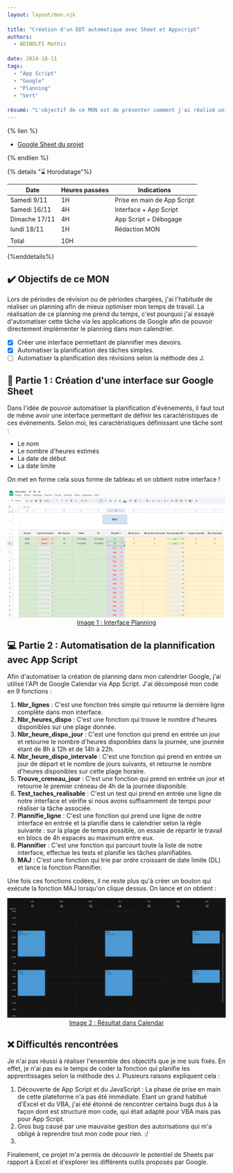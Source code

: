 ```yaml
---
layout: layout/mon.njk

title: "Création d'un EDT automatique avec Sheet et Appscript"
authors:
  - ADINOLFI Mathis

date: 2024-18-11
tags: 
  - "App Script"
  - "Google"
  - "Planning"
  - "Vert"

résumé: "L'objectif de ce MON est de présenter comment j'ai réalisé un planning automatique via Google Sheets et App Script."
---
```

{% lien %}

- [Google Sheet du projet](https://docs.google.com/spreadsheets/d/1ZDfEpIXLgIXsJeGU5F7v9NztJjGoHtkYlqHFdQQd0kI/edit?usp=sharing)

{% endlien %}

{% details "⌛ Horodatage"%}

| Date          | Heures passées | Indications                 |
| ------------- | -------------- | --------------------------- |
| Samedi 9/11   | 1H             | Prise en main de App Script |
| Samedi 16/11  | 4H             | Interface + App Script      |
| Dimache 17/11 | 4H             | App Script + Débogage       |
| lundi 18/11   | 1H             | Rédaction MON               |
|               |                |                             |
| Total         | 10H            |                             |

{%enddetails%}

## ✔️ Objectifs de ce MON

Lors de périodes de révision ou de périodes chargées, j'ai l'habitude de réaliser un planning afin de mieux optimiser mon temps de travail. La réalisation de ce planning me prend du temps, c'est pourquoi j'ai essayé d'automatiser cette tâche via les applications de Google afin de pouvoir directement implémenter le planning dans mon calendrier.

- [x] Créer une interface permettant de plannifier mes devoirs.
- [x] Automatiser la planification des tâches simples.
- [ ] Automatiser la planification des révisions selon la méthode des J.

## 📄 Partie 1 : Création d'une interface sur Google Sheet

Dans l'idée de pouvoir automatiser la planification d'événements, il faut tout de même avoir une interface permettant de définir les caractéristiques de ces événements. Selon moi, les caractéristiques définissant une tâche sont :

- Le nom
- Le nombre d'heures estimés
- La date de début
- La date limite

On met en forme cela sous forme de tableau et on obtient notre interface !

<div style="text-align: center;">
    <img src="Interface.webp" width="800"/>
    <br>
    <u> Image 1 : Interface Planning </u>
</div>

## 💻 Partie 2 : Automatisation de la plannification avec App Script

Afin d'automatiser la création de planning dans mon calendrier Google, j'ai utilisé l'API de Google Calendar via App Script. J'ai décomposé mon code en 9 fonctions :

1) **Nbr_lignes** : C'est une fonction très simple qui retourne la dernière ligne complète dans mon interface.
2) **Nbr_heures_dispo** : C'est une fonction qui trouve le nombre d'heures disponibles sur une plage donnée.
3) **Nbr_heure_dispo_jour** : C'est une fonction qui prend en entrée un jour et retourne le nombre d'heures disponibles dans la journée, une journée étant de 8h à 12h et de 14h à 22h.
4) **Nbr_heure_dispo_intervale** : C'est une fonction qui prend en entrée un jour de départ et le nombre de jours suivants, et retourne le nombre d'heures disponibles sur cette plage horaire.
5) **Trouve_creneau_jour** : C'est une fonction qui prend en entrée un jour et retourne le premier créneau de 4h de la journée disponible.
6) **Test_taches_realisable** : C'est un test qui prend en entrée une ligne de notre interface et vérifie si nous avons suffisamment de temps pour réaliser la tâche associée.
7) **Plannifie_ligne** : C'est une fonction qui prend une ligne de notre interface en entrée et la planifie dans le calendrier selon la règle suivante : sur la plage de temps possible, on essaie de répartir le travail en blocs de 4h espacés au maximum entre eux.
8) **Plannifier** : C'est une fonction qui parcourt toute la liste de notre interface, effectue les tests et planifie les tâches planifiables.
9) **MAJ** : C'est une fonction qui trie par ordre croissant de date limite (DL) et lance la fonction Plannifier.

Une fois ces fonctions codées, il ne reste plus qu'à créer un bouton qui exécute la fonction MAJ lorsqu'on clique dessus. On lance et on obtient :

<div style="text-align: center;">
    <img src="Resultat.webp" width="800"/>
    <br>
    <u> Image 2 : Résultat dans Calendar</u>
</div>

## ❌ Difficultés rencontrées

Je n'ai pas réussi à réaliser l'ensemble des objectifs que je me suis fixés. En effet, je n'ai pas eu le temps de coder la fonction qui planifie les apprentissages selon la méthode des J. Plusieurs raisons expliquent cela :

1) Découverte de App Script et du JavaScript : La phase de prise en main de cette plateforme n'a pas été immédiate. Étant un grand habitué d'Excel et du VBA, j'ai été étonné de rencontrer certains bugs dus à la façon dont est structuré mon code, qui était adapté pour VBA mais pas pour App Script.
2) Gros bug causé par une mauvaise gestion des autorisations qui m'a obligé à reprendre tout mon code pour rien. :/
3) 
Finalement, ce projet m'a permis de découvrir le potentiel de Sheets par rapport à Excel et d'explorer les différents outils proposés par Google.